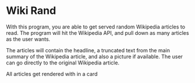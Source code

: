 # Wiki Rand

With this program, you are able to get served random Wikipedia articles to read.
The program will hit the Wikipedia API, and pull down as many articles as the user wants.

The articles will contain the headline, a truncated text from the main summary of the Wikipedia article,
and also a picture if available. The user can go directly to the original Wikipedia article.

All articles get rendered with in a card